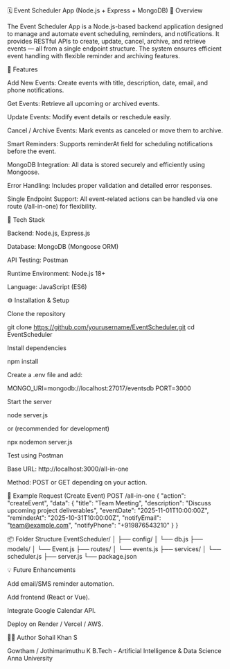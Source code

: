 🗓 Event Scheduler App (Node.js + Express + MongoDB)
📘 Overview

The Event Scheduler App is a Node.js-based backend application designed to manage and automate event scheduling, reminders, and notifications. It provides RESTful APIs to create, update, cancel, archive, and retrieve events — all from a single endpoint structure. The system ensures efficient event handling with flexible reminder and archiving features.

🚀 Features

Add New Events: Create events with title, description, date, email, and phone notifications.

Get Events: Retrieve all upcoming or archived events.

Update Events: Modify event details or reschedule easily.

Cancel / Archive Events: Mark events as canceled or move them to archive.

Smart Reminders: Supports reminderAt field for scheduling notifications before the event.

MongoDB Integration: All data is stored securely and efficiently using Mongoose.

Error Handling: Includes proper validation and detailed error responses.

Single Endpoint Support: All event-related actions can be handled via one route (/all-in-one) for flexibility.

🧰 Tech Stack

Backend: Node.js, Express.js

Database: MongoDB (Mongoose ORM)

API Testing: Postman

Runtime Environment: Node.js 18+

Language: JavaScript (ES6)

⚙ Installation & Setup

Clone the repository

git clone https://github.com/yourusername/EventScheduler.git
cd EventScheduler


Install dependencies

npm install


Create a .env file and add:

MONGO_URI=mongodb://localhost:27017/eventsdb
PORT=3000


Start the server

node server.js


or (recommended for development)

npx nodemon server.js


Test using Postman

Base URL: http://localhost:3000/all-in-one

Method: POST or GET depending on your action.

🧪 Example Request (Create Event)
POST /all-in-one
{
  "action": "createEvent",
  "data": {
    "title": "Team Meeting",
    "description": "Discuss upcoming project deliverables",
    "eventDate": "2025-11-01T10:00:00Z",
    "reminderAt": "2025-10-31T10:00:00Z",
    "notifyEmail": "team@example.com",
    "notifyPhone": "+919876543210"
  }
}

📦 Folder Structure
EventScheduler/
│
├── config/
│   └── db.js
├── models/
│   └── Event.js
├── routes/
│   └── events.js
├── services/
│   └── scheduler.js
├── server.js
└── package.json

💡 Future Enhancements

Add email/SMS reminder automation.

Add frontend (React or Vue).

Integrate Google Calendar API.

Deploy on Render / Vercel / AWS.

👨‍💻 Author
Sohail Khan S

Gowtham / Jothimarimuthu K
B.Tech - Artificial Intelligence & Data Science
Anna University
